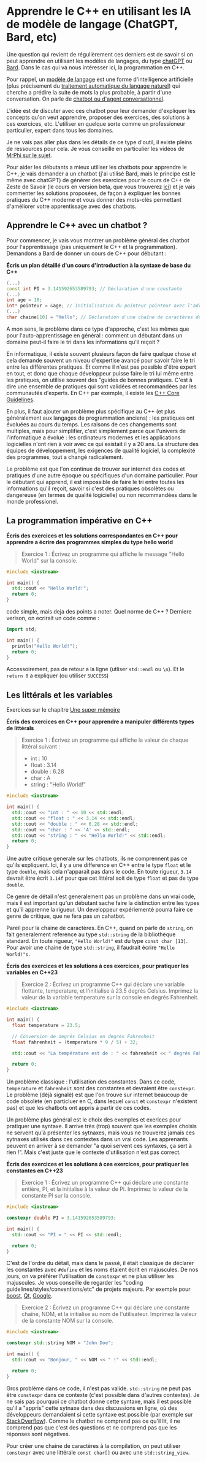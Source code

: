 
# Apprendre le C++ en utilisant les IA de modèle de langage (ChatGPT, Bard, etc)

Une question qui revient de régulièrement ces derniers est de savoir si on peut apprendre en utilisant les modéles de langages, du type
[chatGPT](https://fr.wikipedia.org/wiki/ChatGPT) ou [Bard](https://fr.wikipedia.org/wiki/Bard_(chatbot)). Dans le cas qui va nous intéresser
ici, la programmation en C++.

Pour rappel, un [modèle de langage](https://fr.wikipedia.org/wiki/Mod%C3%A8le_de_langage) est une forme d'intelligence artificielle 
(plus précisement du [traitement automatique du langage naturel](https://fr.wikipedia.org/wiki/Traitement_automatique_du_langage_naturel))
qui cherche a prédire la suite de mots la plus probable, à partir d'une conversation. On parle de [chatbot ou d'agent conversationnel](https://fr.wikipedia.org/wiki/Chatbot).

L'idée est de discuter avec ces chatbot pour leur demander d'expliquer les concepts qu'on veut apprendre, proposer des exercices, des solutions
à ces exercices, etc. L'utiliser en quelque sorte comme un professioneur particulier, expert dans tous les domaines.

Je ne vais pas aller plus dans les détails de ce type d'outil, il existe pleins de ressources pour cela. Je vous conseille en particulier
les vidéos de [MrPhi sur le sujet](https://www.youtube.com/@MonsieurPhi/videos).

Pour aider les débutants a mieux utiliser les chatbots pour apprendre le C++, je vais demander a un chatbot (j'ai utilisé Bard, mais le principe
est le même avec chatGPT) de générer des exercices pour le cours de C++ de Zeste de Savoir (le cours en version beta, que vous trouverez 
[ici](https://zestedesavoir.com/contenus/beta/822/la-programmation-en-c-moderne/)) et je vais commenter les solutions proposées, de façon à expliquer les
bonnes pratiques du C++ moderne et vous donner des mots-clés permettant d'améliorer votre apprentissage avec des chatbots.

## Apprendre le C++ avec un chatbot ?

Pour commencer, je vais vous montrer un problème général des chatbot pour l'apprentissage (pas uniquement le C++ et la programmation). Demandons
a Bard de donner un cours de C++ pour débutant :

**Écris un plan détaillé d'un cours d'introduction à la syntaxe de base du C++**

```cpp
(...)
const int PI = 3.141592653589793; // Déclaration d'une constante
(...)
int age = 18;
int* pointeur = &age; // Initialisation du pointeur pointeur avec l'adresse de la variable age
(...)
char chaine[10] = "Hello"; // Déclaration d'une chaîne de caractères de style C
```

A mon sens, le problème dans ce type d'approche, c'est les mêmes que pour l'auto-apprentissage en général : comment un débutant dans un domaine
peut-il faire le tri dans les informations qu'il reçoit ?

En informatique, il existe souvent plusieurs façon de faire quelque chose et cela demande
souvent un niveau d'expertise avancé pour savoir faire le tri entre les différentes pratiques. Et comme il n'est pas possible d'être expert en tout,
et donc que chaque développeur puisse faire le tri lui même entre les pratiques, on utilise souvent des "guides de bonnes pratiques. C'est à dire
une ensemble de pratiques qui sont validées et recommandées par les communautés d'experts. En C++ par exemple, il existe les 
[C++ Core Guidelines](https://isocpp.github.io/CppCoreGuidelines/CppCoreGuidelines). 

En plus, il faut ajouter un problème plus spécifique au C++ (et plus généralement aux langages de programmation anciens) : les pratiques ont
évoluées au cours du temps. Les raisons de ces changements sont multiples, mais pour simplifier, c'est simplement parce que l'univers de l'informatique
a évolué : les ordinateurs modernes et les applications logicielles n'ont rien à voir avec ce qui existait il y a 20 ans. La structure des équipes
de développement, les exigences de qualité logiciel, la complexité des programmes, tout a changé radicalement.

Le problème est que l'on continue de trouver sur internet des codes et pratiques d'une autre époque ou spécifiques d'un domaine particulier.
Pour le débutant qui apprend, il est impossible de faire le tri entre toutes les informations qu'il reçoit, savoir si c'est des pratiques obsolètes
ou dangereuse (en termes de qualité logicielle) ou non recommandées dans le monde professionel.

## La programmation impérative en C++

**Écris des exercices et les solutions correspondantes en C++ pour apprendre a écrire des programmes simples du type hello world**

> Exercice 1 : Écrivez un programme qui affiche le message "Hello World" sur la console.

```cpp
#include <iostream>

int main() {
  std::cout << "Hello World!";
  return 0;
}
```

code simple, mais deja des points a noter. Quel norme de C++ ? Derniere verison, on ecrirait un code comme :

```cpp
import std;

int main() {
  println("Hello World!");
  return 0;
}
```

Accessoirement, pas de retour a la ligne (utliser `std::endl` ou `\n`). Et le `return 0` a expliquer (ou utiliser `SUCCESS`)

## Les littérals et les variables

Exercices sur le chapitre [Une super mémoire](https://zestedesavoir.com/contenus/beta/822/la-programmation-en-c-moderne/le-debut-du-voyage/une-super-memoire/)

**Écris des exercices en C++ pour apprendre a manipuler différents types de littérals**

> Exercice 1 : Écrivez un programme qui affiche la valeur de chaque littéral suivant :
> - int : 10
> - float : 3.14
> - double : 6.28
> - char : A
> - string : "Hello World!"

```cpp
#include <iostream>

int main() {
  std::cout << "int : " << 10 << std::endl;
  std::cout << "float : " << 3.14 << std::endl;
  std::cout << "double : " << 6.28 << std::endl;
  std::cout << "char : " << 'A' << std::endl;
  std::cout << "string : " << "Hello World!" << std::endl;
  return 0;
}
```

Une autre critique generale sur les chatbots, ils ne comprennent pas ce qu'ils expliquent. Ici, il y a une difference en C++ entre le type `float` et le type
`double`, mais cela n'apparait pas dans le code. En toute rigueur, `3.14` devrait être écrit `3.14f` pour que cet littéral soit de type `float` et pas de type
`double`.

Ce genre de détail n'est generalement pas un problème dans un vrai code, mais il est important qu'un débutant sache faire la distinction entre les types et
qu'il apprenne la rigueur. Un developpeur expériementé pourra faire ce genre de critique, que ne fera pas un cahatbot.

Pareil pour la chaine de caractères. En C++, quand on parle de `string`, on fait generalement reference au type `std::string` de la bibliothèque standard.
En toute rigueur, `"Hello World!"` est du type `const char [13]`. Pour avoir une chaine de type `std::string`, il faudrait écrire `"Hello World!"s`.

**Écris des exercices et les solutions à ces exercices, pour pratiquer les variables en C++23**

> Exercice 2 : Écrivez un programme C++ qui déclare une variable flottante, temperature, et l'initialise à 23.5 degrés Celsius. Imprimez la valeur de la variable
> temperature sur la console en degrés Fahrenheit.

```cpp
#include <iostream>

int main() {
  float temperature = 23.5;

  // Conversion de degrés Celsius en degrés Fahrenheit
  float fahrenheit = (temperature * 9 / 5) + 32;

  std::cout << "La température est de : " << fahrenheit << " degrés Fahrenheit" << std::endl;

  return 0;
}
```

Un problème classique : l'utilisation des constantes. Dans ce code, `temperature` et `fahrenheit` sont des constantes et devraient être `constexpr`. Le problème (déjà signalé) 
est que l'on trouve sur internet beaucoup de code obsolète (en particluer en C, dans lequel `const` et `constexpr` n'existent pas) et que les chatbots ont appris
à partir de ces codes.

Un problème plus général est le choix des exemples et exerices pour pratiquer une syntaxe. Il arrive très (trop) souvent que les exemples choisis ne servent qu'à
présenter les sytnaxes, mais vous ne trouverez jamais ces sytnaxes utilisés dans ces contextes dans un vrai code. Les apprenants peuvent en arriver à se demander
"a quoi servent ces syntaxes, ça sert à rien !". Mais c'est juste que le contexte d'utilisation n'est pas correct.

**Écris des exercices et les solutions à ces exercices, pour pratiquer les constantes en C++23**

> Exercice 1 : Écrivez un programme C++ qui déclare une constante entière, PI, et la initialise à la valeur de Pi. Imprimez la valeur de la constante PI sur la console.

```cpp
#include <iostream>

constexpr double PI = 3.141592653589793;

int main() {
  std::cout << "PI = " << PI << std::endl;

  return 0;
}
```

C'est de l'ordre du détail, mais dans le passé, il était classique de déclarer les constantes avec `#define` et les noms étaient écrit en majuscules. De nos jours, on
va préférer l'utilisation de `constexpr` et ne plus utiliser les majuscules. Je vous conseille de regarder les "coding guidelines/styles/conventions/etc" de projets
majeurs. Par exemple pour [boost](https://www.boost.org/doc/libs/1_31_0/libs/spirit/doc/style_guide.html), [Qt](https://wiki.qt.io/Qt_Coding_Style),
[Google](https://google.github.io/styleguide/cppguide.html).

> Exercice 2 : Écrivez un programme C++ qui déclare une constante chaîne, NOM, et la initialise au nom de l'utilisateur. Imprimez la valeur de la constante NOM sur la console.

```cpp
#include <iostream>

constexpr std::string NOM = "John Doe";

int main() {
  std::cout << "Bonjour, " << NOM << " !" << std::endl;

  return 0;
}
```

Gros problème dans ce code, il n'est pas valide. `std::string` ne peut pas être `constexpr` dans ce contexte (c'est possible dans d'autres contextes). Je ne sais pas
pourquoi ce chatbot donne cette syntaxe, mais il est possible qu'il a "appris" cette sytnaxe dans des discussions en ligne, où des développeurs demandaient si cette
syntaxe est possible (par exemple sur [StackOverflow](https://stackoverflow.com/questions/70571655/how-does-constexpr-stdstring-in-c20-work)). Comme le chatbot
ne comprend pas ce qu'il lit, il ne comprend pas que c'est des questions et ne comprend pas que les réponses sont négatives.

Pour créer une chaine de caractères à la compilation, on peut utiliser `constexpr` avec une littérale `const char[]` ou avec une `std::string_view`.
